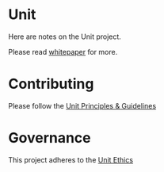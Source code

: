 # Unit 
Here are notes on the Unit project. 

Please read [whitepaper](https://www.unit.ventures/whitepaper) for more. 

# Contributing
Please follow the [Unit Principles & Guidelines](https://github.com/unit-network/Unit-Core) 

# Governance
 This project adheres to the [Unit Ethics](https://github.com/unit-network/Unit-Core) 
